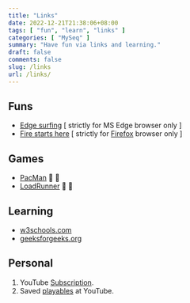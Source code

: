 ```yaml
---
title: "Links"
date: 2022-12-21T21:38:06+08:00
tags: [ "fun", "learn", "links" ]
categories: [ "MySeq" ]
summary: "Have fun via links and learning."
draft: false
comments: false
slug: /links
url: /links/
---
```


## Funs
 - [Edge surfing](edge://surf) [ strictly for MS Edge browser only ]
 - [Fire starts here](about:welcome) [ strictly for [Firefox](/firefox/) browser only ]

## Games
 - [PacMan](https://www.masswerk.at/JavaPac/JS-DoodlePacMan.html) :ghost: 👻
 - [LoadRunner](https://loderunnerwebgame.com/game/) :runner: 🏃

## Learning
 - [w3schools.com](https://www.w3schools.com/)
 - [geeksforgeeks.org](https://www.geeksforgeeks.org/)

## Personal
 
 1. YouTube [Subscription](https://www.youtube.com/feed/subscriptions).
 1. Saved [playables](https://www.youtube.com/playables/saved) at YouTube.


<!--

## Unicode and Markdown
 - [Graphemica](https://graphemica.com/)
    - [Insect](https://graphemica.com/characters/tags/insect) :bug: :ant: :honeybee: :beetle: 
    - [t-rex](https://graphemica.com/%F0%9F%A6%96) :t-rex:
    - [t-rex](https://emojipedia.org/t-rex/) :t-rex:

-->
